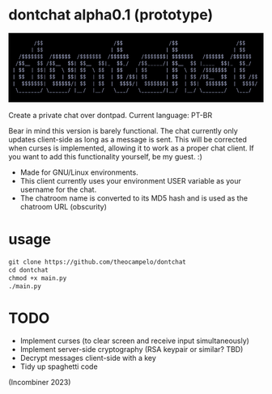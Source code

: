 # dontchat alpha0.1 (prototype)
![dontchat logo](frontend/dontchat.png "dontchat")

Create a private chat over dontpad.
Current language: PT-BR

Bear in mind this version is barely functional. The chat currently only updates client-side as long as a message is sent. This will be corrected when curses is implemented, allowing it to work as a proper chat client. If you want to add this functionality yourself, be my guest. :)

* Made for GNU/Linux environments.
* This client currently uses your environment USER variable
as your username for the chat.
* The chatroom name is converted to its MD5 hash and is used as the chatroom URL (obscurity)

# usage
```
git clone https://github.com/theocampelo/dontchat
cd dontchat
chmod +x main.py
./main.py
```
# TODO
* Implement curses (to clear screen and receive input simultaneously)
* Implement server-side cryptography (RSA keypair or similar? TBD)
* Decrypt messages client-side with a key
* Tidy up spaghetti code

(Incombiner 2023)
